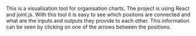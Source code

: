 This is a visualisation tool for organisation charts.
The project is using React and joint.js.
With this tool it is easy to see which positons are connected and what are the inputs and outputs they provide to each other. This information can be seen by clicking on one of the arrows between the positions.
